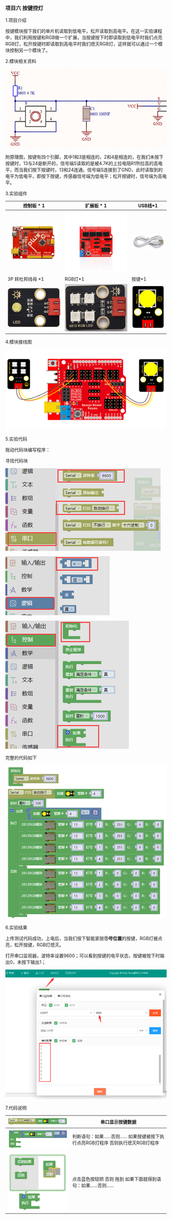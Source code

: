 ### 项目六 按键控灯

1.项目介绍

按键模块按下我们的单片机读取到低电平，松开读取到高电平。在这一实验课程中，我们利用按键和RGB做一个扩展，当按键按下时即读取到低电平时我们点亮RGB灯，松开按键时即读取到高电平时我们熄灭RGB灯，这样就可以通过一个模块控制另一个模块了。

2.模块相关资料

![](./media/image-20250723152348524.png)

附原理图，按键有四个引脚，其中1和3是相连的，2和4是相连的，在我们未按下按键时，13与24是断开的，信号端S读取的是被4.7K的上拉电阻R1所拉高的高电平，而当我们按下按键时，13和24连通。信号端S连接到了GND，此时读取到的电平为低电平，即按下按键，传感器信号端为低电平；松开按键时，信号端为高电平。

3.实验组件

| 控制板 * 1                               | 扩展板 * 1                               | USB线*1                                  |
| ---------------------------------------- | ---------------------------------------- | ---------------------------------------- |
| ![](./media/image-20250723144253824.png) | ![](./media/image-20250723144304891.png) | ![](./media/image-20250723144313049.png) |
| 3P 转杜邦线母 *1                         | RGB灯*1                                  | 按键*1                                   |
| ![](./media/image-20250723144321118.png) | ![](./media/image-20250723150524885.png) | ![](./media/image-20250723175729070.png) |

4.模块接线图

![](./media/image-20250723152412440.png)

5.实验代码

拖动代码块编写程序：

寻找代码块

![](./media/image-20250723152452477.png)

![](./media/image-20250723152502245.png)

![](./media/image-20250723152522501.png)

完整的代码如下

![](./media/image-20250723152541002.png)

6.实验结果

上传测试代码成功，上电后，当我们按下智能家居**⑪号位置**的按键，RGB灯被点亮，松开按键，RGB灯熄灭。

打开串口监视器，波特率设置9600；可以看到按键的电平状态，按键被按下时输出0，未按下输出1；

![](./media/image-20250723152614204.png)

7.代码说明

| ![](./media/image-20250723152644137.png) | 串口显示按键数据                                             |
| ---------------------------------------- | ------------------------------------------------------------ |
| ![](./media/image-20250723152701383.png) | 判断语句：如果......否则...... 如果按键被按下执行点亮RGB灯程序 否则执行熄灭RGB灯程序 |
| ![](./media/image-20250723152725467.png) | 点击蓝色按钮把 否则 拖到 如果下面就得到语句：如果......否则...... |


